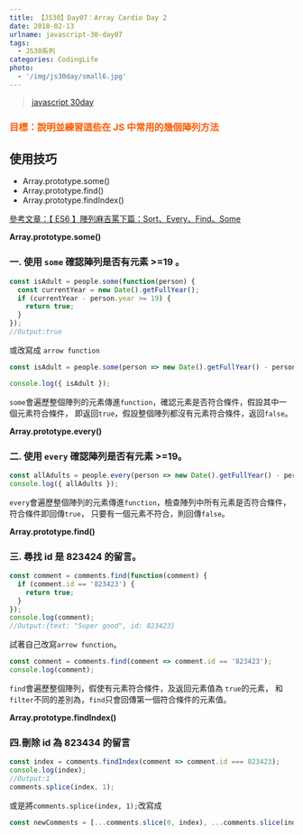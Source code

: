 ```yaml
---
title: 【JS30】Day07：Array Cardio Day 2
date: 2018-02-13
urlname: javascript-30-day07
tags:
  - JS30系列
categories: CodingLife
photo:
  - '/img/js30day/small6.jpg'
---
```


> [javascript 30day](https://javascript30.com/)

<!-- more -->

### <span style="color:#ff5900">目標：說明並練習這些在 JS 中常用的幾個陣列方法</span>

## 使用技巧

- Array.prototype.some()
- Array.prototype.find()
- Array.prototype.findIndex()

[參考文章：【 ES6 】陣列麻吉罵下篇：Sort、Every、Find、Some](/2018/02/15/javascript/ES6/array02)

**Array.prototype.some()**

### 一. 使用 `some` 確認陣列是否有元素 >=19 。

```js
const isAdult = people.some(function(person) {
  const currentYear = new Date().getFullYear();
  if (currentYear - person.year >= 19) {
    return true;
  }
});
//Output:true
```

或改寫成 `arrow function`

```js
const isAdult = people.some(person => new Date().getFullYear() - person.year >= 19);

console.log({ isAdult });
```

`some`會遍歷整個陣列的元素傳進`function`，確認元素是否符合條件，假設其中一個元素符合條件，
即返回`true`，假設整個陣列都沒有元素符合條件，返回`false`。

**Array.prototype.every()**

### 二. 使用 `every` 確認陣列是否有元素 >=19。

```js
const allAdults = people.every(person => new Date().getFullYear() - person.year >= 19);
console.log({ allAdults });
```

`every`會遍歷整個陣列的元素傳進`function`，檢查陣列中所有元素是否符合條件，符合條件即回傳`true`，
只要有一個元素不符合，則回傳`false`。

**Array.prototype.find()**

### <span id="三-尋找-id-是-823424-的留言">三. 尋找 id 是 823424 的留言。

```js
const comment = comments.find(function(comment) {
  if (comment.id == '823423') {
    return true;
  }
});
console.log(comment);
//Output:{text: "Super good", id: 823423}
```

試著自己改寫`arrow function`。

```js
const comment = comments.find(comment => comment.id == '823423');
console.log(comment);
```

`find`會遍歷整個陣列，假使有元素符合條件，及返回元素值為
`true`的元素，
和`filter`不同的差別為，`find`只會回傳第一個符合條件的元素值。

**Array.prototype.findIndex()**

### <span id="四刪除-id-為-823434-的留言">四.刪除 id 為 823434 的留言

```js
const index = comments.findIndex(comment => comment.id === 823423);
console.log(index);
//Output:1
comments.splice(index, 1);
```

或是將`comments.splice(index, 1);`改寫成

```js
const newComments = [...comments.slice(0, index), ...comments.slice(index + 1)];
```
